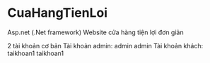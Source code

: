 # CuaHangTienLoi
Asp.net (.Net framework) Website cửa hàng tiện lợi đơn giản

2 tài khoản cơ bản
Tài khoản admin: admin admin
Tài khoản khách: taikhoan1 taikhoan1
